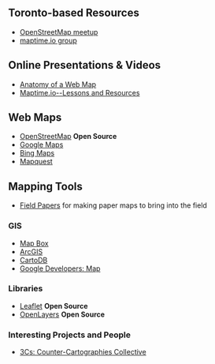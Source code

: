 
## Toronto-based Resources
- [OpenStreetMap meetup](http://www.meetup.com/OpenStreetMap-Toronto/)
- [maptime.io group](http://maptime.io/toronto/)

## Online Presentations & Videos
- [Anatomy of a Web Map](http://maptime.io/anatomy-of-a-web-map/)
- [Maptime.io--Lessons and Resources](http://maptime.io/lessons-resources/)

## Web Maps
- [OpenStreetMap](https://www.openstreetmap.org/) __Open Source__
- [Google Maps](https://www.google.ca/)
- [Bing Maps](https://www.bing.com/mapspreview)
- [Mapquest](https://www.mapquest.com/)

## Mapping Tools
- [Field Papers](http://fieldpapers.org/) for making paper maps to bring into the field

### GIS
- [Map Box](https://www.mapbox.com/)
- [ArcGIS](https://www.arcgis.com/features/features.html)
- [CartoDB](https://cartodb.com/)
- [Google Developers: Map](https://developers.google.com/maps/web/)

### Libraries
- [Leaflet](http://leafletjs.com/) __Open Source__
- [OpenLayers](http://openlayers.org/) __Open Source__

### Interesting Projects and People
- [3Cs: Counter-Cartographies Collective](http://www.countercartographies.org/)
